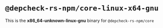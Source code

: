 # `@depcheck-rs-npm/core-linux-x64-gnu`

This is the **x86_64-unknown-linux-gnu** binary for `@depcheck-rs-npm/core`
